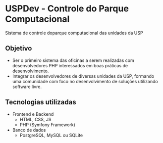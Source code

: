 # USPDev - Controle do Parque Computacional 

Sistema de controle doparque computacional das unidades da USP

## Objetivo

* Ser o primeiro sistema das oficinas a serem realizadas com desenvolvedores PHP interessados em boas práticas de desenvolvimento.
* Integrar os desenvolvedores de diversas unidades da USP, formando uma comunidade com foco no desenvolvimento de soluções utilizando software livre.

## Tecnologias utilizadas

* Frontend e Backend
    - HTML, CSS, JS
    - PHP (Symfony Framework)
* Banco de dados
    - PostgreSQL, MySQL ou SQLite
